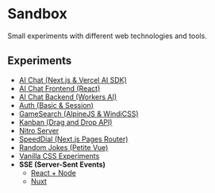 # Sandbox

Small experiments with different web technologies and tools.

## Experiments

- [AI Chat (Next.js & Vercel AI SDK)](./AI/Chat-UI/)
- [AI Chat Frontend (React)](./AI/Chat-UI/)
- [AI Chat Backend (Workers AI)](./AI/Workers-AI/)
- [Auth (Basic & Session)](./Auth/)
- [GameSearch (AlpineJS & WindiCSS)](./GameSearch/)
- [Kanban (Drag and Drop API)](./Vanilla/Kanban/)
- [Nitro Server](./Nitro/)
- [SpeedDial (Next.js Pages Router)](./SpeedDial/)
- [Random Jokes (Petite Vue)](./Random%20Jokes/)
- [Vanilla CSS Experiments](./Vanilla/CSS%20Experiments/)
- **SSE (Server-Sent Events)**
  - [React + Node](./SSE/React%20+%20Node/)
  - [Nuxt](./SSE/Nuxt/)
